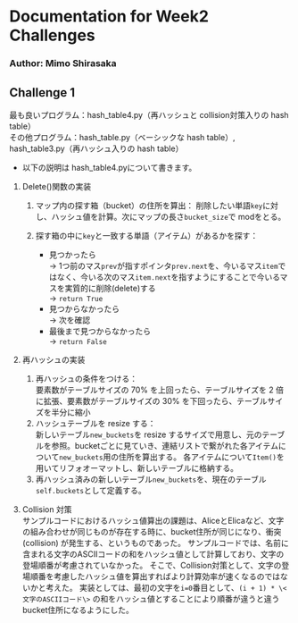 # Documentation for Week2 Challenges
### Author: Mimo Shirasaka

## Challenge 1
最も良いプログラム：hash_table4.py（再ハッシュと collision対策入りの hash table）<br>
その他プログラム：hash_table.py（ベーシックな hash table）, hash_table3.py（再ハッシュ入りの hash table）<br>

* 以下の説明は hash_table4.pyについて書きます。
1. Delete()関数の実装
    1. マップ内の探す箱（bucket）の住所を算出：
        削除したい単語`key`に対し、ハッシュ値を計算。次にマップの長さ`bucket_size`で modをとる。
    2. 探す箱の中に`key`と一致する単語（アイテム）があるかを探す：

        - 見つかったら<br>
            -> 1つ前のマス`prev`が指すポインタ`prev.next`を、今いるマス`item`ではなく、今いる次のマス`item.next`を指すようにすることで今いるマスを実質的に削除(delete)する<br>
            -> `return True`<br>
        - 見つからなかったら<br>
            -> 次を確認<br>
        - 最後まで見つからなかったら<br>
            -> `return False`<br>
2. 再ハッシュの実装<br>
    1. 再ハッシュの条件をつける：<br>
        要素数がテーブルサイズの 70% を上回ったら、テーブルサイズを 2 倍に拡張、要素数がテーブルサイズの 30% を下回ったら、テーブルサイズを半分に縮小<br>
    2. ハッシュテーブルを resize する：<br>
        新しいテーブル`new_buckets`を resize するサイズで用意し、元のテーブルを参照。bucketごとに見ていき、連結リストで繋がれた各アイテムについて`new_buckets`用の住所を算出する。
        各アイテムについて`Item()`を用いてリフォオーマットし、新しいテーブルに格納する。<br>
    3. 再ハッシュ済みの新しいテーブル`new_buckets`を、現在のテーブル`self.buckets`として定義する。<br>

3. Collision 対策<br>
    サンプルコードにおけるハッシュ値算出の課題は、AliceとElicaなど、文字の組み合わせが同じものが存在する時に、bucket住所が同じになり、衝突(collision) が発生する、というものであった。
    サンプルコードでは、名前に含まれる文字のASCIIコードの和をハッシュ値として計算しており、文字の登場順番が考慮されていなかった。
    そこで、Collision対策として、文字の登場順番を考慮したハッシュ値を算出すればより計算効率が速くなるのではないかと考えた。
    実装としては、最初の文字を`i=0`番目として、`(i + 1) * \<文字のASCIIコード\>` の和をハッシュ値とすることにより順番が違うと違う bucket住所になるようにした。






